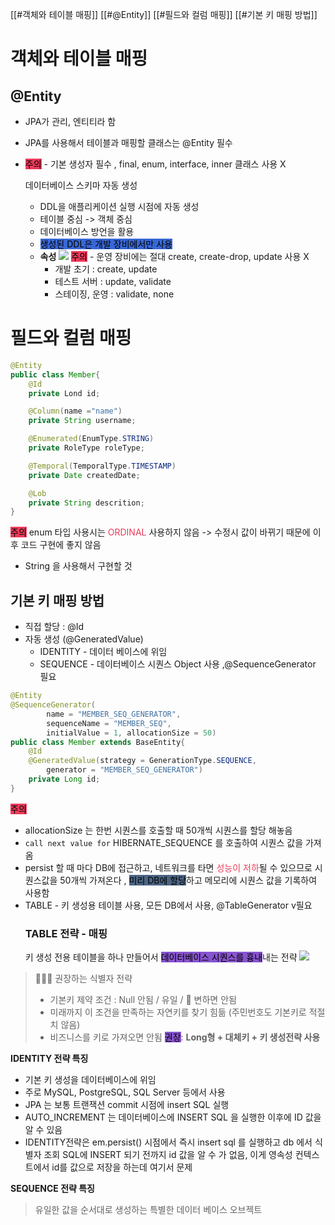 [[#객체와 테이블 매핑]]
[[#@Entity]]
[[#필드와 컬럼 매핑]]
[[#기본 키 매핑 방법]]

# 객체와 테이블 매핑
## @Entity
- JPA가 관리, 엔티티라 함
- JPA를 사용해서 테이블과 매핑할 클래스는 @Entity 필수 
- <mark style='background:#eb3b5a'>주의</mark> - 기본 생성자 필수 , final, enum, interface, inner 클래스 사용 X

	데이터베이스 스키마 자동 생성
	- DDL을 애플리케이션 실행 시점에 자동 생성
	- 테이블 중심  -> 객체 중심
	- 데이터베이스 방언을 활용
	- <mark style='background:#3867d6'>생성된 DDL은 개발 장비에서만 사용</mark> 
	- **속성**
		![](https://i.imgur.com/HNKsAvR.png)
		<mark style='background:#eb3b5a'>주의</mark> - 운영 장비에는 절대 create, create-drop, update 사용 X
		- 개발 초기 : create, update
		- 테스트 서버 : update, validate
		- 스테이징, 운영 : validate, none

# 필드와 컬럼 매핑
```java
@Entity
public class Member{
	@Id
	private Lond id;

	@Column(name ="name")
	private String username;

	@Enumerated(EnumType.STRING)
	private RoleType roleType;

	@Temporal(TemporalType.TIMESTAMP)
	private Date createdDate;

	@Lob
	private String descrition;
}
```

<mark style='background:#eb3b5a'>주의</mark> 
enum 타입 사용시는 <span style='color:#eb3b5a'>ORDINAL </span>사용하지 않음 -> 수정시 값이 바뀌기 때문에 이 후 코드 구현에 좋지 않음
- String 을 사용해서 구현할 것 
## 기본 키 매핑 방법
- 직접 할당 : @Id 
- 자동 생성 (@GeneratedValue)
	- IDENTITY - 데이터 베이스에 위임
	- SEQUENCE - 데이터베이스 시퀀스 Object 사용 ,@SequenceGenerator 필요 
```java
@Entity  
@SequenceGenerator(  
        name = "MEMBER_SEQ_GENERATOR",  
        sequenceName = "MEMBER_SEQ",  
        initialValue = 1, allocationSize = 50)  
public class Member extends BaseEntity{
	@Id 
	@GeneratedValue(strategy = GenerationType.SEQUENCE,  
        generator = "MEMBER_SEQ_GENERATOR")  
	private Long id;  
}
```
<mark style='background:#eb3b5a'>주의</mark>
- allocationSize 는 한번 시퀀스를 호출할 때 50개씩 시퀀스를 할당 해놓음
- `call next value for` HIBERNATE_SEQUENCE 를 호출하여 시퀀스 값을 가져옴
- persist 할 때 마다 DB에 접근하고, 네트워크를 타면 <span style='color:#eb3b5a'>성능이 저하</span>될 수 있으므로 시퀀스값을 50개씩 가져온다 , <mark style='background:#4b6584'>미리 DB에 할당</mark>하고 메모리에 시퀀스 값을 기록하여 사용함
- TABLE - 키 생성용 테이블 사용, 모든 DB에서 사용, @TableGenerator v필요
	### TABLE 전략 - 매핑
	키 생성 전용 테이블을 하나 만들어서 <mark style='background:#8854d0'>데이터베이스 시퀀스를 흉내</mark>내는 전략
	![](https://i.imgur.com/O1spdfp.png)

	

> 🧑🏻‍💻 권장하는 식별자 전략 
> - 기본키 제약 조건 : Null 안됨 / 유일 / 🚨 변하면 안됨 
> - 미래까지 이 조건을 만족하는 자연키를 찾기 힘듦 (주민번호도 기본키로 적절치 않음)
> - 비즈니스를 키로 가져오면 안됨 
>  <mark style='background:#8854d0'>권장</mark>: **Long형 + 대체키 + 키 생성전략 사용**

**IDENTITY 전략 특징**  
- 기본 키 생성을 데이터베이스에 위임
- 주로 MySQL, PostgreSQL, SQL Server 등에서 사용
- JPA 는 보통 트랜잭션 commit 시점에 insert SQL 실행
- AUTO_INCREMENT 는 데이터베이스에 INSERT SQL 을 실행한 이후에 ID 값을 알 수 있음
- IDENTITY전략은 em.persist() 시점에서 즉시 insert sql 를 실행하고 db 에서 식별자 조회 
	SQL에 INSERT 되기 전까지 id 값을 알 수 가 없음, 이게 영속성 컨텍스트에서 id를 값으로 저장을 하는데 여기서 문제


**SEQUENCE 전략 특징**  
> 유일한 값을 순서대로 생성하는 특별한 데이터 베이스 오브젝트

